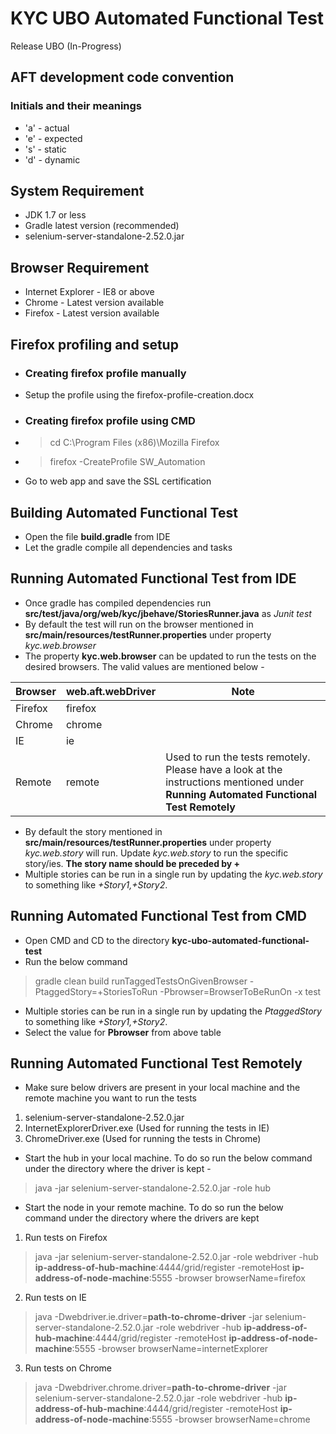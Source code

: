 # KYC UBO Automated Functional Test
Release UBO (In-Progress)

## AFT development code convention
### Initials and their meanings
 - 'a' - actual
 - 'e' - expected
 - 's' - static
 - 'd' - dynamic

## System Requirement
- JDK 1.7 or less
- Gradle latest version (recommended)
- selenium-server-standalone-2.52.0.jar

## Browser Requirement
- Internet Explorer - IE8 or above
- Chrome - Latest version available
- Firefox - Latest version available

## Firefox profiling and setup
- ### Creating firefox profile manually
- Setup the profile using the firefox-profile-creation.docx

- ### Creating firefox profile using CMD
- > cd C:\Program Files (x86)\Mozilla Firefox
- > firefox -CreateProfile SW_Automation
- Go to web app and save the SSL certification

## Building Automated Functional Test
- Open the file **build.gradle** from IDE
- Let the gradle compile all dependencies and tasks

## Running Automated Functional Test from IDE
- Once gradle has compiled dependencies run **src/test/java/org/web/kyc/jbehave/StoriesRunner.java** as *Junit test*
- By default the test will run on the browser mentioned in **src/main/resources/testRunner.properties** under property *kyc.web.browser*
- The property **kyc.web.browser** can be updated to run the tests on the desired browsers. The valid values are mentioned below -

| Browser | web.aft.webDriver | Note |
| ------- | ----------------- | ---- |
| Firefox | firefox |  |
| Chrome  | chrome |  |
| IE      | ie |  |
| Remote  | remote | Used to run the tests remotely. Please have a look at the instructions mentioned under **Running Automated Functional Test Remotely** |

- By default the story mentioned in **src/main/resources/testRunner.properties** under property *kyc.web.story* will run. Update *kyc.web.story* to run the specific story/ies. **The story name should be preceded by +**
- Multiple stories can be run in a single run by updating the *kyc.web.story* to something like *+Story1,+Story2*.

## Running Automated Functional Test from CMD
- Open CMD and CD to the directory **kyc-ubo-automated-functional-test**
- Run the below command
> gradle clean build runTaggedTestsOnGivenBrowser -PtaggedStory=+StoriesToRun -Pbrowser=BrowserToBeRunOn -x test
- Multiple stories can be run in a single run by updating the *PtaggedStory* to something like *+Story1,+Story2*.
- Select the value for **Pbrowser** from above table

## Running Automated Functional Test Remotely
- Make sure below drivers are present in your local machine and the remote machine you want to run the tests
 1. selenium-server-standalone-2.52.0.jar
 2. InternetExplorerDriver.exe (Used for running the tests in IE)
 3. ChromeDriver.exe (Used for running the tests in Chrome)

- Start the hub in your local machine. To do so run the below command under the directory where the driver is kept -
> java -jar selenium-server-standalone-2.52.0.jar -role hub

- Start the node in your remote machine. To do so run the below command under the directory where the drivers are kept
1. Run tests on Firefox
> java -jar selenium-server-standalone-2.52.0.jar -role webdriver -hub **ip-address-of-hub-machine**:4444/grid/register -remoteHost **ip-address-of-node-machine**:5555 -browser browserName=firefox

2. Run tests on IE
> java -Dwebdriver.ie.driver=**path-to-chrome-driver** -jar selenium-server-standalone-2.52.0.jar -role webdriver -hub **ip-address-of-hub-machine**:4444/grid/register -remoteHost **ip-address-of-node-machine**:5555 -browser browserName=internetExplorer

3. Run tests on Chrome
> java -Dwebdriver.chrome.driver=**path-to-chrome-driver** -jar selenium-server-standalone-2.52.0.jar -role webdriver -hub **ip-address-of-hub-machine**:4444/grid/register -remoteHost **ip-address-of-node-machine**:5555 -browser browserName=chrome